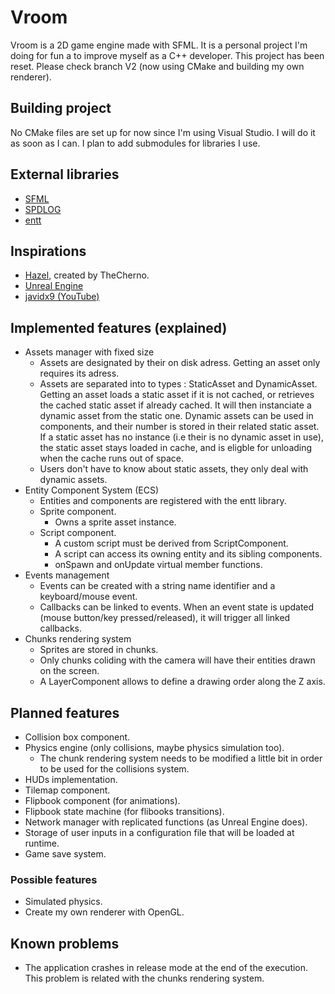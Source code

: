 
# Vroom

Vroom is a 2D game engine made with SFML. It is a personal project I'm doing for fun a to improve myself as a C++ developer.
This project has been reset. Please check branch V2 (now using CMake and building my own renderer).

## Building project

No CMake files are set up for now since I'm using Visual Studio. I will do it as soon as I can.
I plan to add submodules for libraries I use.

## External libraries

- [SFML](https://github.com/SFML/SFML)
- [SPDLOG](https://github.com/gabime/spdlog)
- [entt](https://github.com/skypjack/entt)

## Inspirations

- [Hazel](https://github.com/TheCherno/Hazel), created by TheCherno.
- [Unreal Engine](https://www.unrealengine.com/)
- [javidx9 (YouTube)](https://www.youtube.com/channel/UC-yuWVUplUJZvieEligKBkA)

## Implemented features (explained)

- Assets manager with fixed size
    - Assets are designated by their on disk adress. Getting an asset only requires its adress.
    - Assets are separated into to types : StaticAsset and DynamicAsset. Getting an asset loads a static asset if it is not cached, or retrieves the cached static asset if already cached. It will then instanciate a dynamic asset from the static one. Dynamic assets can be used in components, and their number is stored in their related static asset. If a static asset has no instance (i.e their is no dynamic asset in use), the static asset stays loaded in cache, and is eligble for unloading when the cache runs out of space.
    - Users don't have to know about static assets, they only deal with dynamic assets.
- Entity Component System (ECS)
    - Entities and components are registered with the entt library.
    - Sprite component.
        - Owns a sprite asset instance.
    - Script component.
        - A custom script must be derived from ScriptComponent.
        - A script can access its owning entity and its sibling components.
        - onSpawn and onUpdate virtual member functions.
- Events management
    - Events can be created with a string name identifier and a keyboard/mouse event.
    - Callbacks can be linked to events. When an event state is updated (mouse button/key pressed/released), it will trigger all linked callbacks.
- Chunks rendering system
    - Sprites are stored in chunks.
    - Only chunks coliding with the camera will have their entities drawn on the screen.
    - A LayerComponent allows to define a drawing order along the Z axis.

## Planned features

- Collision box component.
- Physics engine (only collisions, maybe physics simulation too).
    - The chunk rendering system needs to be modified a little bit in order to be used for the collisions system.
- HUDs implementation.
- Tilemap component.
- Flipbook component (for animations).
- Flipbook state machine (for flibooks transitions).
- Network manager with replicated functions (as Unreal Engine does).
- Storage of user inputs in a configuration file that will be loaded at runtime.
- Game save system.

### Possible features

- Simulated physics.
- Create my own renderer with OpenGL.

## Known problems

- The application crashes in release mode at the end of the execution. This problem is related with the chunks rendering system.
